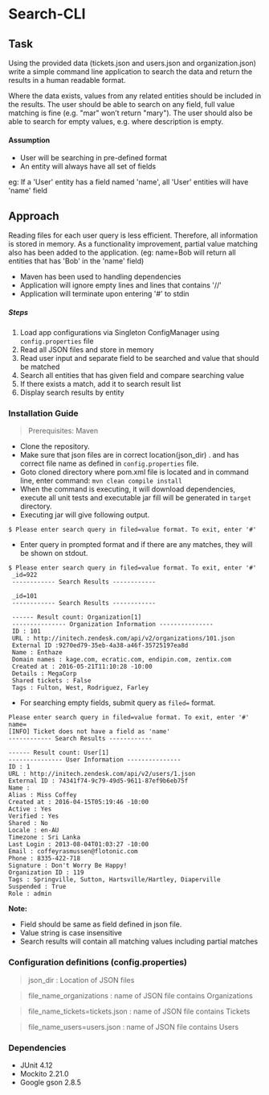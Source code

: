 # Search-CLI
## Task
Using the provided data (tickets.json and users.json and organization.json)
write a simple command line application to search the data and return the results
 in a human readable format.
 
Where the data exists, values from any related entities should be included 
in the results. The user should be able to search on any field, full value 
matching is fine (e.g. "mar" won’t return "mary"). 
The user should also be able to search for empty values, 
e.g. where description is empty.
 
#### Assumption
* User will be searching in pre-defined format
* An entity will always have all set of fields

eg: If a 'User' entity has a field named 'name', all 'User' entities will have 
'name' field

## Approach

Reading files for each user query is less efficient. Therefore, all information is 
stored in memory. As a functionality improvement, partial value matching also has 
been added to the application.
(eg: name=Bob will return all entities that has 'Bob' in the 'name' field)

* Maven has been used to handling dependencies
* Application will ignore empty lines and lines that contains '//'
* Application will terminate upon entering '#' to stdin


##### Steps
1. Load app configurations via Singleton ConfigManager using 
`config.properties` file
2. Read all JSON files and store in memory
3. Read user input and separate field to be searched and value that should be matched
4. Search all entities that has given field and compare searching value
5. If there exists a match, add it to search result list
6. Display search results by entity

### Installation Guide

> Prerequisites: Maven
- Clone the repository.
- Make sure that json files are in correct location(json_dir) .
and has correct file name as defined in `config.properties` file.
- Goto cloned directory where pom.xml file is located and in command line, enter  command:
`mvn clean compile install`
- When the command is executing, it will download dependencies, execute all unit
tests and executable jar fill will be generated in `target` directory.
- Executing jar will give following output.

`$ Please enter search query in filed=value format. To exit, enter '#'`

- Enter query in prompted format and if there are any matches, they will be 
shown on stdout.


```$xslt
$ Please enter search query in filed=value format. To exit, enter '#'
 _id=922
 ------------ Search Results ------------
 
 _id=101
 ------------ Search Results ------------
 
 ------ Result count: Organization[1]
 --------------- Organization Information ---------------
 ID : 101
 URL : http://initech.zendesk.com/api/v2/organizations/101.json
 External ID :9270ed79-35eb-4a38-a46f-35725197ea8d
 Name : Enthaze
 Domain names : kage.com, ecratic.com, endipin.com, zentix.com
 Created at : 2016-05-21T11:10:28 -10:00
 Details : MegaCorp
 Shared tickets : False
 Tags : Fulton, West, Rodriguez, Farley
```
- For searching empty fields, submit query as `filed=` format.

```$xslt
Please enter search query in filed=value format. To exit, enter '#'
name=
[INFO] Ticket does not have a field as 'name'
------------ Search Results ------------

------ Result count: User[1]
--------------- User Information ---------------
ID : 1
URL : http://initech.zendesk.com/api/v2/users/1.json
External ID : 74341f74-9c79-49d5-9611-87ef9b6eb75f
Name : 
Alias : Miss Coffey
Created at : 2016-04-15T05:19:46 -10:00
Active : Yes
Verified : Yes
Shared : No
Locale : en-AU
Timezone : Sri Lanka
Last Login : 2013-08-04T01:03:27 -10:00
Email : coffeyrasmussen@flotonic.com
Phone : 8335-422-718
Signature : Don't Worry Be Happy!
Organization ID : 119
Tags : Springville, Sutton, Hartsville/Hartley, Diaperville
Suspended : True
Role : admin
```

**Note:**

* Field should be same as field defined in json file.
* Value string is case insensitive
* Search results will contain all matching values including partial matches

### Configuration definitions (config.properties)
>json_dir : Location of JSON files

>file_name_organizations : name of JSON file contains Organizations

>file_name_tickets=tickets.json : name of JSON file contains Tickets

>file_name_users=users.json : name of JSON file contains Users

### Dependencies

* JUnit 4.12
* Mockito 2.21.0
* Google gson 2.8.5